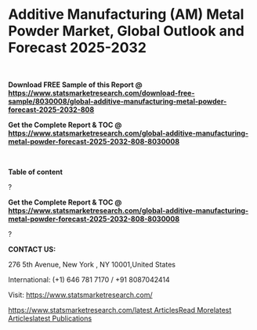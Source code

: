 <h1>Additive Manufacturing (AM) Metal Powder Market, Global Outlook and Forecast 2025-2032</h1><br/><p><strong>Download FREE Sample of this Report @ <a href="https://www.statsmarketresearch.com/download-free-sample/8030008/global-additive-manufacturing-metal-powder-forecast-2025-2032-808">https://www.statsmarketresearch.com/download-free-sample/8030008/global-additive-manufacturing-metal-powder-forecast-2025-2032-808</a></strong></p>
 
 
 
 <div><b>Get the Complete Report & TOC @ <a href="https://www.statsmarketresearch.com/global-additive-manufacturing-metal-powder-forecast-2025-2032-808-8030008">https://www.statsmarketresearch.com/global-additive-manufacturing-metal-powder-forecast-2025-2032-808-8030008</a></b></div>
 
 
 
 <p><br />
 
 <b>Table of content</b></p>
 
 
 
 <p>? </p>
 
 
 
 <div><b>Get the Complete Report & TOC @ <a href="https://www.statsmarketresearch.com/global-additive-manufacturing-metal-powder-forecast-2025-2032-808-8030008">https://www.statsmarketresearch.com/global-additive-manufacturing-metal-powder-forecast-2025-2032-808-8030008</a></b></div>
 
 
 
 <p>? </p>
 
 
 
 <p><b>CONTACT US:</b><br />
 
 276 5th Avenue, New York , NY 10001,United States<br />
 
 International: (+1) 646 781 7170 / +91 8087042414<br />
 
 Visit: <a href="https://www.statsmarketresearch.com/">https://www.statsmarketresearch.com/</a><br />
 
 <a href="https://gyeongbokgung.com">https://www.statsmarketresearch.com/</a><a href="https://hallyeomaritime.com">latest Articles</a><a href="https://jingwansa.com">Read More</a><a href="https://nguoiviet.jp/">latest Articles</a><a href="https://www.intelmarketresearch.com/">latest Publications</a></p>